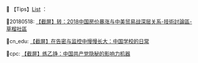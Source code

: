 📕 【Tips】[List](readme.md) ：

🔗20180518: [【截屏】转：2018中国房价暴涨与中美贸易战深层关系-技術討論區-草榴社區](http://go.choong.net/s/20180518)

🔗cn_edu: [【截屏】在告密与监控中慢慢长大：中国学校的日常](http://go.choong.net/s/cn_edu/)

🔗cpc: [【截屏】练乙铮：中国共产党隐秘的影响力机器](http://go.choong.net/s/cpc)




